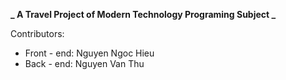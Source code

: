**_ A Travel Project of Modern Technology Programing Subject _**

Contributors:
- Front - end: Nguyen Ngoc Hieu
- Back - end: Nguyen Van Thu
